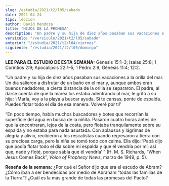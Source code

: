 ```yaml
---
slug: /estudia/2021/t2/l05/sabado
date: 2021-04-24
tipo: leccion
author: David Mendoza
title: "HIJOS DE LA PROMESA"
description: "Un padre y su hija de diez años pasaban sus vacaciones a la orilla del mar. Un día salieron a disfrutar de un baño en el mar y, aunque ambos eran buenos nadadores, a cierta distancia de la orilla se separaron. El padre, al darse cuenta de que la marea los estaba adentrando al mar, le gritó a su hija"
versiculo: "/versiculo/2021/t2/l05/sabado"
anterior: "/estudia/2021/t2/l04/viernes"
siguiente: "/estudia/2021/t2/l05/domingo"
---
```


**LEE PARA EL ESTUDIO DE ESTA SEMANA:** Génesis 15:1–3;
Isaías 25:8; 1 Corintios 2:9; Apocalipsis 22:1–5; 1 Pedro
2:9; Génesis 11:4; 12:2.


“Un padre y su hija de diez años pasaban sus vacaciones a
la orilla del mar. Un día salieron a disfrutar de un baño en
el mar y, aunque ambos eran buenos nadadores, a cierta distancia de la
orilla se separaron. El padre, al darse cuenta de que la marea los
estaba adentrando al mar, le gritó a su hija:
‘¡María, voy a la playa a buscar ayuda. Si te cansas,
ponte de espalda. Puedes flotar todo el día de esa manera.
Volveré por ti!’


“En poco tiempo, había muchos buscadores y botes que
recorrían la superficie del agua en busca de la niñita.
Pasaron cuatro horas antes de que la encontraran, lejos de la costa,
pero flotaba tranquilamente sobre su espalda y no estaba para nada
asustada. Con aplausos y lágrimas de alegría y alivio,
recibieron a los rescatistas cuando regresaron a tierra con su
preciosa carga, pero la niña se tomó todo con calma. Ella
dijo: ‘Papá dijo que podía flotar todo el día
sobre mi espalda y que él vendría por mí; así que,
nadé y floté, porque sabía que él
vendría’ ” (H. M. S. Richards, “When Jesus
Comes Back”, _Voice of Prophecy News_, marzo de 1949, p.
5).


**Reseña de la semana:** ¿Por qué el Señor dijo
que era el escudo de Abram? ¿Cómo iban a ser bendecidas por
medio de Abraham “todas las familias de la Tierra”?
¿Cuál es la más grande de todas las promesas del Pacto?

